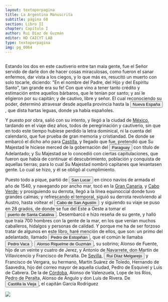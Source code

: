 ```yaml
---
layout: textoporpagina
title: La Argentina Manuscrita
subtitle: página 60
section: Libro II
chapter: Capítulo I
author: Rui Díaz de Guzmán
editor: HD CAICYT LAB
type: textoporpagina
img: pg_0064
---
```

<div class="row">
    <div class="column">
<p>Estando los dos en este cautiverio entre tan mala gente, fue el Señor servido de darle don de hacer cosas miraculosas, como fueron el sanar enfermos, dar vista a los ciegos, y lo que más es, resucitó un muerto con solo tocarle, diciendo: &quot;En el nombre del Padre, del Hijo y del Espíritu Santo&quot;, tan grande era su fe! Con que vino a tener tanto crédito y estimación entre aquellos bárbaros, que le tenían por santo; y así le eligieron por su capitán; y de cautivo, libre y señor. El cual reconociendo su poder, determinó atravesar desde aquella provincia hasta la <a href="https://recogito.pelagios.org/document/wzqxhk0h3vpikm/part/1/edit#4c781ead-0b39-44c0-bbca-27e25ac404fa" target="_blank"><button class="balloon" data-balloon-pos="up" data-balloon-length="large" data-balloon="Refiere al virreinato de Nueva España, entidad territorial integrante del Imperio español, establecida en América del Norte entre los siglos XVI y XIX, originado tras la caída de Tenochtitlán. Creado en 1535, su primer virrey fue Antonio de Mendoza y Pacheco, y la capital del virreinato fue la Ciudad de México, establecida sobre la antigua Tenochtitlan. Abarcó una superficie enorme que comprendió los territorios de España en América del Norte, América Central, Asia y Oceanía.">Nueva España</button></a>, que dista hartas leguas, donde ya había españoles.</p> <p>Y puesto por obra, salió con su intento, y llegó a la ciudad de <a href="https://recogito.pelagios.org/document/wzqxhk0h3vpikm/part/1/edit#b755abe2-a9d2-4495-8181-1f9d88646d27" target="_blank">México</a>, tardando en el viaje diez años, todos de peregrinación y cautiverio, sin que en todo este tiempo hubiese perdido la letra dominical, ni la cuenta del calendario, que fue prueba de gran memoria y cristiandad. De donde se embarcó el dicho año para <a href="https://recogito.pelagios.org/document/wzqxhk0h3vpikm/part/1/edit#e56c55ab-9f55-47cc-bd23-0649a8f3b9be" target="_blank">Castilla</a>, y llegado que fue, pretendió que Su Majestad le hiciese merced de la gobernación del <a href="https://recogito.pelagios.org/document/wzqxhk0h3vpikm/part/1/edit#b0d78ba5-4feb-4178-9fde-9710571d9f24" target="_blank"><button class="balloon" data-balloon-pos="up" data-balloon-length="large" data-balloon="La gobernación del Paraguay, llamada originalmente 'Gobernación del Guayrá', fue una amplia región comprendida dentro de la Gobernación del Río de la Plata y el océano Atlántico, en el actual territorio brasileño. Fue colonizada desde Asunción del Paraguay en 1537, pero las constantes incursiones de los bandeirantes portugueses frenaron su expansión.">Paraguay</button></a> con título de Adelantado; y Su Majestad se lo concedió con ciertas capitulaciones, que fueron que había de continuar el descubrimiento, población y conquista de aquellas tierras; para lo cual Su Majestad nombró capitanes que levantasen gente. Lo cual se hizo, y él se obligó al cumplimiento.</p> <p>Puesto todo a pique, partió de <button class="balloon" data-balloon-pos="up" data-balloon-length="large" data-balloon="Refiere a Sanlúcar de Barrameda.">San Lucar</button> en cinco navíos de armada el año de 1540, y navegando por ancho mar, tocó en la <a href="https://recogito.pelagios.org/document/wzqxhk0h3vpikm/part/1/edit#24182c1b-4dcf-4e81-9fe7-852f2828d698" target="_blank">Gran Canaria</a>, y <a href="https://recogito.pelagios.org/document/wzqxhk0h3vpikm/part/1/edit#1687e9e6-3283-4cac-999b-778a9eecf387" target="_blank">Cabo Verde</a>; y prosiguiendo su derrota, llegó a la línea equinoccial donde tuvo grandes calmas; y refrescando el temporal, siguió su derrota revolviendo al Austro, hasta voltear el <button class="balloon" data-balloon-pos="up" data-balloon-length="large" data-balloon="Refiere a Cabo de Santo Agostinho, Brasil.">Cabo de San Agustín</button>: y siguiendo su viaje se puso en 28 grados, de donde se fue del Este a Oeste a tomar el <button class="balloon" data-balloon-pos="up" data-balloon-length="large" data-balloon="Refiere a Santa Catarina, Brasil.">puerto de Santa Catalina</button>. Desembarcó e hizo reseña de su gente, y halló que traía 700 hombres con la gente de la mar, en los que venían muchos caballeros, hidalgos y personas de calidad. Y porque me ha de ser forzoso tratar de algunos en este libro, haré mención de ellos, que son: un primo del adelantado, llamado <button class="balloon" data-balloon-pos="up" data-balloon-length="large" data-balloon="Pedro de Estopiñán y Virués, Pedro Estopiñán o Pedro de Estopiñán, Conquistador de Melilla (Jerez de la Frontera, 1470 – Monasterio de Guadalupe, 03/09/1505). Militar castellano vinculado a la casa ducal de Medina-Sidonia, comandante del ejército del duque Juan Pérez de Guzmán, que conquistó la ciudad de Melilla en 1497. A principios de 1504 los Reyes Católicos lo nombraron como adelantado y gobernador general de las Indias, pero falleció antes de llegar al Nuevo Mundo.">Pedro de Estopiñán</button>, que el común le llamaba <button class="balloon" data-balloon-pos="up" data-balloon-length="large" data-balloon="Refiere a Pedro de Estopiñan">Pedro Vaca</button>: <button class="balloon" data-balloon-pos="up" data-balloon-length="large" data-balloon="Jeréz de la Frontera, 1519-1573. Conquistador español, sobrino de Álvar Núñez Cabeza de Vaca, con quien llegó al Río de la Plata en 1541. Fue uno de sus más acérrimos partidarios durante la gobernación de Cabeza de Vaca y se convirtió en una de las figuras más prominentes de la facción de los &quot;leales&quot; una vez que aquel fuera expulsado de la provincia en 1545. Fue forzado por Domingo de Irala a casarse con una de sus hijas mestizas, unión de la cual nació Ruy Díaz de Guzmán.">Alonso Riquelme de Guzmán</button>, su sobrino; Alonso de Fuente, hijo de un veinte y cuatro de Jerez, y Antonio de Navarrete, don Martín de Villavicencio y Francisco de Peralta. De <a href="https://recogito.pelagios.org/document/wzqxhk0h3vpikm/part/1/edit#d06d5e19-0f4b-4511-be46-bd0cb36cb2c3" target="_blank">Sevilla</a>, <button class="balloon" data-balloon-pos="up" data-balloon-length="large" data-balloon="O Ruy Díaz Ortiz Melgarejo (Sevilla, 1519 – Santa Fe la Vieja, 1602). Militar, conquistador, minero y burócrata colonial español establecido en la región del Río de la Plata. Se opuso al gobierno de Domingo Martínez de Irala, apoyando a Cabeza de Vaca. Gobernó de manera casi absoluta e independiente la antigua provincia asuncena del Guayrá, y luego de separada de Asunción en 1575, continuó como tal con el título de teniente de gobernador durante 15 años.">Rui Díaz Melgarejo</button> y Francisco de Vergara, su hermano, Martín Suárez de Toledo, Hernando de Saavedra, hijo del correo mayor de aquella ciudad, Pedro de Esquivel y Luis de Cabrera. De la de <a href="https://recogito.pelagios.org/document/wzqxhk0h3vpikm/part/1/edit#bc4b1311-97eb-4cd3-8a76-0c5ee87d8420" target="_blank">Córdoba</a>, Alonso de Valenzuela, Lope de los Ríos, Pedro de Peralta, Alonso de Angulo y don Luis de Rivera. De <a href="https://recogito.pelagios.org/document/wzqxhk0h3vpikm/part/1/edit#a9c861e1-6bc5-4016-b150-67d389fdfbd2" target="_blank"><button class="balloon" data-balloon-pos="up" data-balloon-length="large" data-balloon="Castilla la Vieja corresponde a la  actual comunidad autónoma de Cantabria, España.">Castilla la Vieja</button></a>, el capitán García Rodríguez</p></div>

<div class="column">
<a href="{{site.baseurl}}/assets/img/argentina_manuscrita/{{page.img}}.jpg"><img src="{{site.baseurl}}/assets/img/argentina_manuscrita/{{page.img}}.jpg"></a>
</div>
</div>